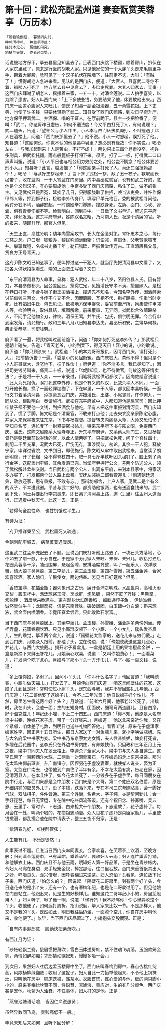 第十回：武松充配孟州道 妻妾翫赏芙蓉亭（万历本）
=====

    「朝看瑜伽经， 暮诵消灾咒，
    种瓜须得瓜， 种荳须得荳；
    经咒本无心， 冤结如何究，
    地狱与天堂， 作者还自受。」

话说被地方保甲，拏去县里见知县去了。且表西门庆跳下楼窗，顺着房山，扒伏在人家院里藏了，原来是行医的胡老人家。只见他家使的一个大胖丫头走来毛厕里净手，蹶着大屁股，猛可见了一个汉子扒伏在院墙下，往前走不迭，大叫：「有贼了！」慌得胡老人急进来看。见认的是西门庆，便道：「大官人，且喜武二寻你不着，把那人打死了，地方拏去县中见官去了，多已定死罪。大官人归家去，无事。」这西门庆拜谢了胡老人，摇摆着来家，一五一十，对潘金莲说。二人拍手喜笑，以为除了患害。妇人叫西门庆：「上下多使些钱，务要结果了他，休要放他出来。」西门庆一面差心腹家人来旺儿，馈送了知县一副金银酒器，五十两雪花银。上下吏典，也使了许多钱，只要休轻勘了武二。知县受了西门庆贿赂，到次日早衙升厅，地方保甲押着武二，并酒保、唱的干证人，在厅前跪下。县主一夜把脸番了，便叫：「武二，你这厮昨日虚告，如何不遵法度！今又平白打死了人，有何说理？」武二磕头，告道：「望相公与小人作主。小人本与西门庆执仇厮打，不料撞遇了此人在酒楼上，问道：『西门庆那里去了？』他不说。小人一时怒起，误打死了他。」知县道：「这厮何说，你岂不认的他是县中皂隶？想必别有缘故！你不实说。」喝令左右：「与我加起刑来！人是苦虫，不打不成！」两边闪出三四个皂隶役卒，抱许多刑具，把武松托翻，雨点般篦板子打将下来。须臾，打了二十板，打得武二口口声声叫冤，说道：「小人平日也与相公用力效劳之处，相公岂不悯念？相公休要苦刑小人。」知县听了此言，越发恼了：「你这厮亲手打死了人，尚还口强抵赖那个！」喝令：「与我好生拶起来！」当下拶了武松一拶，敲了五十杖子。教取面长枷带子，收在监内，一干人寄监在门房里。内中县丞佐贰官，也有和武二好的，念他是个义烈汉子，有心要周旋他；争奈多受了西门庆贿赂，粘住了口，做不的张主。又见武松只是声冤，延挨了几日，只得朦胧取了供招，唤当该吏典，并忤作保甲邻人等，押到狮子街，检验李外传身尸，填写尸单元格目。委的被武松寻问他，索讨分钱不均，酒醉怒起，一时鬬殴拳打脚踢，撞跌身死。左肋、面门、心坎、肾囊，俱有青赤伤痕不等。检验明白，回到县中。一日做了文书申详，解送东平府来，详允发落。这东平府府尹，姓陈双名文昭，乃河南人氏，极是个清廉的官。听的报来，随即升厅。那官人但见：

「天生正直，禀性贤明；幼年向雪案攻书，长大在金銮对策。常怀忠孝之心，每行仁慈之念。户口增，钱粮办，黎民称颂满街衢；词讼减，盗贼休，父老赞歌喧市井。攀辕截镫，名标书史播千年；勒石镌碑，声振黄堂传万古。正直清廉民父母，贤良方正号青天。」

这府尹陈文昭已知这事了。便叫押过这一干犯人，就当厅先把清河县申文看了，又把各人供状招拟看过，端的上面怎生写着？文曰：

「东平府清河县为人命事，呈称：犯人武松，年二十八岁，系阳谷县人氏。因有膂力，本县参做都头。因公差回还，祭奠亡兄，见嫂潘氏守孝不满，擅自嫁人。是松在巷口打听，不合与狮子街王銮酒楼上，撞遇先不知名，今知名李外传，因酒醉索讨前借钱三百文，外传不与又不合，因而鬬殴，互相不伏，揪打踢撞，伤重当时身死。比有娼妇牛氏、包氏见证。致被地方保甲捉获，委官前至尸所，拘集使忤甲邻人等，检验明白，取供具结，填图解缴，前来覆审，无异同。拟武松合依鬬殴杀人，不问手足他物金刃，律绞。酒保王鸾，并牛氏、包氏，俱供明无罪。今合行申到案发落，请允施行。政和三年八月八日知县李达夫，县丞乐和安，主簿华何禄，典史夏恭基，司吏钱劳。」

府尹看了一遍，将武松叫过面前跪下，问道：「你如何打死这李外传？」那武松只是朝上磕头，告道：「青天老爷，小的到案下，得见天日！容小的说，小的敢说。」府尹道：「你只顾说来！」武松道：「小的本为哥哥报仇，因寻西门庆，误打死此人。」把前情诉告了一遍。「委是小的负屈衔冤。西门庆钱大，禁他不得！但只是个小人哥哥武大，含冤地下，枉了性命！」府尹道：「你不消多言，我已尽知了。」因把司吏钱劳叫来，痛责二十板，说道：「你那知县，也不待做官，何故这等任情卖法？」于是将一干人众，一一审录过，用笔将武松供昭都改了。因向佐贰官说道：「此人为兄报仇，误打死这李外传，也是个有义的烈汉，比故杀平人不同。」一面打开他长枷，换了一面轻罪枷枷了，下在牢里，一干人等，都发回本县听候。一面行文书着落清河县，添提豪恶西门庆，并嫂潘氏，王婆、小厮郓哥，仵作何九，一同从公，根勘明白，奏请施行。武松在东平府监中，人都知道他是屈官司；因此押牢禁子都不要他一文钱，到把酒食与他吃。早有人把这件事报到清河县，西门庆知到了，慌了手脚。陈文昭是个清廉官，不敢来打点他；走去央求浼亲家陈宅心腹，并家人来保星夜来往东京，下书与杨提督。提督转央内阁蔡大师，大师又恐怕伤了李知县名节，连忙賷了一封紧要密书帖儿，特来东平府下书与陈文昭，免提西门庆、潘氏。这陈文昭原系大理寺寺正，升东平府府尹，又系蔡太师门生，又见杨提督乃是朝廷面前说得话的官，以此人情两尽了。只把武松免死，问了个脊杖四十，刺配二千里充军。况武大已死，尸伤无存，事涉疑似，勿论。其余一干人犯，释放宁家。申详过省院，文书到日，即便施行。陈文昭从牢中取出武松来，当堂读了朗廷明降，开了长枷，免不得脊杖四十，取一具七斤半铁叶团头枷钉了。脸上刺了两行金字，迭配孟州牢城，其余发落已完。当堂府尹押行公文，差两个防送公人，领了武松解赴孟州交割。当日武松与两个公人，出离东平府，来到本县家中，将家活多办买了，打发那两个公人路上盘费。安抚左邻姚二郎看管迎儿：「倘遇朝廷恩典，赦放还家，恩有重报，不敢有忘。」那街坊邻舍，上户人家，见武二是个有义的汉子，不幸遭此刑。平昔与武二好的，都资助他银两，也有送酒食钱米的。武二到下处，问士兵要出行李包裹来，即日离了清河县上路，迤〈辶里〉往孟州大道而行，正遇着中秋天气。此这一去，正是：

「若得苟全痴性命， 也甘饥饿过平生。」

有诗为证：

「府尹推详秉至公， 武松垂死又疏通；

今朝刺配牢城去， 病草萋萋遇暖风。」

这里武二往孟州充配去了不题。且说西门庆打听他上路去了，一块石头方落地，心中如去了痞一般，十分自在。于是家中分付家人来旺、来保、来兴儿，收拾打扫后花园芙蓉亭干净，铺设围屏，悬起金障，安排酒席齐整，叫了一起乐人，吹弹歌舞，请大娘子吴月娘，第二李娇儿，第三孟玉楼，第四孙雪娥，第五潘金莲，合家欢喜饮酒。家人媳妇，丫鬟使女，两边侍奉。怎见当日好筵席？但见：

「香焚宝鼎，花插金瓶；器列象州之古玩，廉开合浦之明珠。水晶盘内，高堆火枣交梨；碧玉杯中，满泛琼桨玉液。烹龙肝，炮凤腑 ，果然下筯了万钱；黑熊掌 ，紫驼蹄 ，酒后献来香满座。更有那软炊红莲香稻 ，细脍通印子鱼 。伊鲂洛鲤 ，诚然贵似牛羊；龙眼荔枝。信是东南佳味。碾破凤团，白玉瓯中分白浪；斟来琼液，紫金壶内喷清香。毕竟压赛孟尝君，只此敢欺石崇富。」

当下西门庆与吴月娘居上，其余李娇儿、孟玉楼、孙雪娥、潘金莲多两傍列坐。传杯弄盏，花簇锦攒饮酒。只见小厮玳安领下一个小厮、一个小女儿，纔头发齐眉儿，生的乖觉，拏着两个盒儿，说道：「隔壁花太监家的，送花儿来与娘们戴。」走到西门庆、月娘众人跟前，都磕了头，立在傍边，说：「俺娘使我送这盒儿点心，并花儿，与西门大娘戴。」揭开帘子看盒儿，一盒是朝廷上用的果馅椒盐金饼 ，一盒是新摘下来鲜玉簪花儿。月娘满心欢喜，说道：「又叫你娘费心！」一面看菜儿，打发两个吃了点心。月娘与了那小丫头一方汗巾儿，与了小厮一百文钱，说道：

「多上覆你娘，多谢了。」因问小丫头儿：「你叫什么名字？」他回言道：「我叫绣春，小厮叫做天福儿。」打发去了。月娘便向西门庆道：「咱这里间壁住的花家，这娘子儿到且是好；常时使过小厮丫头，送东西与我，我并不曾回些礼儿与他。」西门庆道：「花二哥他娶了这娘子儿，今不上二年光景；他自说娘子好个性儿。不然，房里怎生得这两个好丫头？」月娘道：「前者六月间，他家老公公死了。出殡时，我在山头，会他一面；生的五短身材，团面皮，细弯弯两道眉儿，且自白净，好个温克性儿！年纪还小哩，不上二十四五。」西门庆道：「你不知，他原是大名府梁中书妾，晚嫁花家子虚，带了一分好钱来。」月娘道：「他送盒来亲近你我，又在个紧邻，咱休差了礼数，到明日也送些礼物回答他。」看官听说：原来花子虚浑家娘家姓李，因正月十五日所生，那日人家送了一对鱼瓶儿来，就小字唤做瓶姐。先与大名府梁中书家为妾。梁中书乃东京蔡太史女婿，夫人性甚嫉妒，婢妾打死者，多埋在后花园中。这李氏只在外边书房内住，有养娘扶侍。只因政和三年正月上元之夜，梁中书同夫人在翠云楼上，李逵杀了全家大小，梁中书与夫人各自逃生。这李氏带了一百颗西洋大珠，二两重一对鸦青宝石，与养娘妈妈走上东京投亲。那时花太监由御前班直，升广南镇守。因侄男花子虚没妻室，就使媒人说亲，娶为正室。太监在广南去，也带他到广南住了半年有余。不幸花太监有病，告老在家，因见清河县人，在本县住了。如今花太监死了，一分钱多在子虚手里，每日同朋友在院中行走，与西门庆都是会中朋友；西门庆是个大哥，第二个姓应双名伯爵，原是开细绢铺的应员外儿子，没了本钱，跌落下来，专在本司三院帮嫖贴食，会一脚好气球，双陆棋子，件件皆通。第三个姓谢，名希大，字子纯，亦是帮闲勤儿；会一手好琵琶，每日无营运，专在院中吃些风流茶饭。还有个祝日念、孙寡嘴、吴典恩、云里手、常时节、卜志道、白来抢共十个朋友。卜志道故了，花子虚补了。每月会在一处，叫两个唱的，花攒锦簇顽耍。众人见花子虚乃是内臣家勤儿，手里使钱撒漫，都乱撮合他在院中请表子，整三五夜不归家。正是：

「紫陌春光好， 红楼醉管弦；

人生能有几， 不乐是徒然！」

此事表过不题。且说当日西门庆率同妻妾，合家欢喜，在芙蓉亭上饮酒，至晚方散；归到潘金莲房中，已有半酣。乘着酒兴，要和妇人云雨；妇人连忙熏香打铺，和他解衣上床。西门庆且不与他云雨，明知妇人第一好品萧，于是坐在青纱帐内，令妇人马爬在身边，双手轻笼金钗，捧定那话，往口里吞放。西门庆垂首翫其出入之妙，呜咂良久，淫兴倍增，因呼春梅进来递茶。妇人恐怕丫头看见，连忙放下帐子来，西门庆道：「怕怎么的？」因说起：「隔壁花二哥房里，到有两个好丫头，今日送花来的是小丫头；还有一个，也有春梅年纪，也是花二哥收过用了。但见他娘在门首站立，他跟出来，见是生的好模样儿。谁知这花二哥年纪小小的，房里恁般用人！」妇人听了，瞅了他一眼，说道：「怪行货！我不好骂你！你心里要收这个丫头，收他便了。如何远打周折，指山说磨，拏人家来比奴一节。不是那样人，他又不是我的丫头。既然如此，明日我往后边坐，一面腾个空儿，你自在房中叫他来，收他便了。」说毕，当下西门庆品萧过了，方纔抱头交股而寝。正是：

「自有内事迎郎意， 殷勤快把紫萧吹。」

有西江月为证：

「纱帐轻飘兰麝，娥眉惯把萧吹；雪白玉体透房帏，禁不住魂飞魂荡，玉腕款笼金钏，两情如醉如痴；才郎情动嘱奴知，慢慢多咂一会。」

到次日，果然妇人往后边孟玉楼房中坐了。西门庆叫春梅到房中，春点杏桃红绽蕊，风欺杨柳绿翻腰；收用了这妮子。妇人自此一力抬举他起来，不令他上锅抹灶，只叫他在房中，铺床迭被，递茶水。衣服首饰，拣心爱的与他，缠的两只脚小小的。原来春梅比秋菊不同，性聪慧，喜谑浪，善应对，生的有几分颜色。西门庆甚是宠他。秋菊为人浊蠢，不任事体，妇人打的是他。正是：

「燕雀池塘语话喧， 皆因仁义说愚贤；

虽然异数同飞鸟， 贵贱高低不一般。」

毕竟未知后来如何，且听下回分解：

